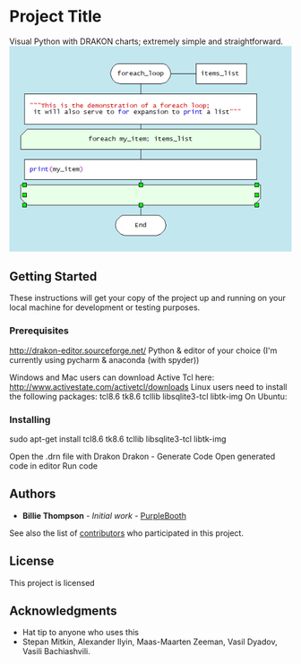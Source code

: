 # Project Title

Visual Python with DRAKON charts; extremely simple and straightforward.
![](foreach_ex.png)

## Getting Started

These instructions will get your copy of the project up and running on your local machine for development or testing purposes.


### Prerequisites


http://drakon-editor.sourceforge.net/
Python & editor of your choice (I'm currently using pycharm & anaconda (with spyder))

Windows and Mac users can download Active Tcl here: http://www.activestate.com/activetcl/downloads
Linux users need to install the following packages:
tcl8.6
tk8.6
tcllib
libsqlite3-tcl
libtk-img
On Ubuntu:

### Installing

sudo apt-get install tcl8.6 tk8.6 tcllib libsqlite3-tcl libtk-img




Open the .drn file with Drakon
Drakon - Generate Code
Open generated code in editor
Run code


## Authors

* **Billie Thompson** - *Initial work* - [PurpleBooth](https://github.com/PurpleBooth)

See also the list of [contributors](https://github.com/your/project/contributors) who participated in this project.

## License

This project is licensed 

## Acknowledgments

* Hat tip to anyone who uses this
* Stepan Mitkin, Alexander Ilyin, Maas-Maarten Zeeman, Vasil Dyadov, Vasili Bachiashvili.
